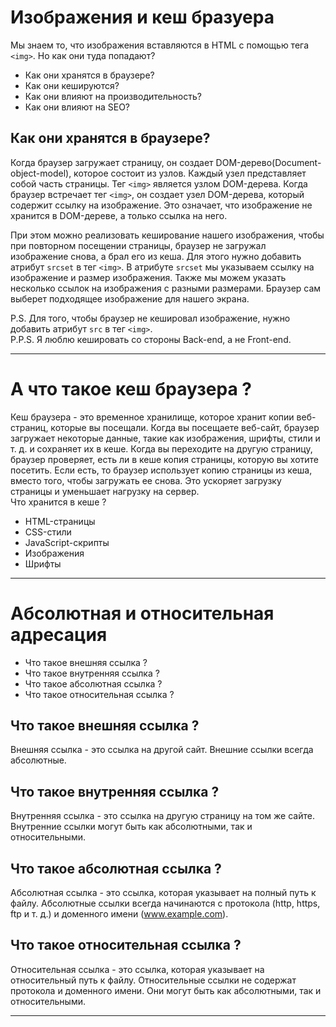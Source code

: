 # Изображения и кеш бразуера

Мы знаем то, что изображения вставляются в HTML с помощью тега `<img>`. Но как они туда попадают? 
* Как они хранятся в браузере?
* Как они кешируются?
* Как они влияют на производительность?
* Как они влияют на SEO?

## Как они хранятся в браузере?

Когда браузер загружает страницу, он создает DOM-дерево(Document-object-model), которое состоит из узлов. Каждый узел представляет собой часть страницы. Тег `<img>` является узлом DOM-дерева. Когда браузер встречает тег `<img>`, он создает узел DOM-дерева, который содержит ссылку на изображение. Это означает, что изображение не хранится в DOM-дереве, а только ссылка на него.
<br>

При этом можно реализовать кеширование нашего изображения, чтобы при повторном посещении страницы, браузер не загружал изображение снова, а брал его из кеша.
Для этого нужно добавить атрибут `srcset` в тег `<img>`.
В атрибуте `srcset` мы указываем ссылку на изображение и размер изображения.
Также мы можем указать несколько ссылок на изображения с разными размерами.
Браузер сам выберет подходящее изображение для нашего экрана.

P.S. Для того, чтобы браузер не кешировал изображение, нужно добавить атрибут `src` в тег `<img>`.
<br>
P.P.S. Я люблю кешировать со стороны Back-end, а не Front-end.

--------------------------------------------

# А что такое кеш браузера ?

Кеш браузера - это временное хранилище, которое хранит копии веб-страниц, которые вы посещали. Когда вы посещаете веб-сайт, браузер загружает некоторые данные, такие как изображения, шрифты, стили и т. д. и сохраняет их в кеше. Когда вы переходите на другую страницу, браузер проверяет, есть ли в кеше копия страницы, которую вы хотите посетить. Если есть, то браузер использует копию страницы из кеша, вместо того, чтобы загружать ее снова. Это ускоряет загрузку страницы и уменьшает нагрузку на сервер.
<br>
Что хранится в кеше ?
* HTML-страницы
* CSS-стили
* JavaScript-скрипты
* Изображения
* Шрифты

--------------------------------------------

# Абсолютная и относительная адресация 
* Что такое внешняя ссылка ? 
* Что такое внутренняя ссылка ?
* Что такое абсолютная ссылка ?
* Что такое относительная ссылка ?

## Что такое внешняя ссылка ?
Внешняя ссылка - это ссылка на другой сайт. Внешние ссылки всегда абсолютные.

## Что такое внутренняя ссылка ?
Внутренняя ссылка - это ссылка на другую страницу на том же сайте. Внутренние ссылки могут быть как абсолютными, так и относительными.

## Что такое абсолютная ссылка ?
Абсолютная ссылка - это ссылка, которая указывает на полный путь к файлу. Абсолютные ссылки всегда начинаются с протокола (http, https, ftp и т. д.) и доменного имени (www.example.com).

## Что такое относительная ссылка ?
Относительная ссылка - это ссылка, которая указывает на относительный путь к файлу. Относительные ссылки не содержат протокола и доменного имени. Они могут быть как абсолютными, так и относительными.

--------------------------------------------


